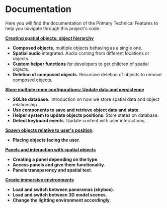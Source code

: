 # Documentation

Here you will find the documentation of the Primary Technical Features to help you navigate through this project's code.

[**Creating spatial objects: object hierarchy**](./ObjectHierarchy.md)
- **Composed objects**, multiple objects behaving as a single one.
- **Spatial audio** integrated. Audio coming from different locations or objects.
- **Custom helper functions** for developers to get children of spatial objects.
- **Deletion of composed objects**. Recursive deletion of objects to remove composed objects.

[**Store multiple room configurations: Update data and persistence**](./DataUpdateAndPersistence.md)
- **SQLite database**. Introduction on how we store spatial data and object relationship.
- **Use components to save and retrieve object data and state**.
- **Helper system to update objects positions**. Store states on database.
- **Detect keyboard events**. Update content with user interactions.

[**Spawn objects relative to user's position**](./ObjectPlacing.md).
- **Placing objects facing the user**.

[**Panels and interaction with spatial objects**](./PanelsAndInteraction.md)
- **Creating a panel depending on the type**.
- **Access panels and give them functionality**.
- **Panels transparency and spatial text**.

[**Create immersive environments**](./EnvironmentsCreation.md)
- **Load and switch between panoramas (skybox)**.
- **Load and switch between 3D model scenes**.
- **Change the lighting environment accordingly**.


